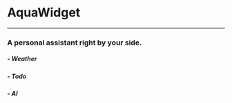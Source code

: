 # AquaWidget
------------
### A personal assistant right by your side.
##### - Weather
##### - Todo
##### - AI